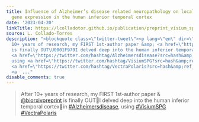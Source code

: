 ```yaml
---
title: Influence of Alzheimer’s disease related neuropathology on local microenvironment
  gene expression in the human inferior temporal cortex
date: '2023-04-20'
linkTitle: https://lcolladotor.github.io/publication/preprint_visium_spg_ad/
source: L. Collado-Torres
description: "<blockquote class=\"twitter-tweet\"><p lang=\"en\" dir=\"ltr\">After
  10+ years of research, my FIRST 1st-author paper &amp; <a href=\"https://twitter.com/biorxivpreprint?ref_src=twsrc%5Etfw\">@biorxivpreprint</a>
  is finally OUT\U0001F979I delved deep into the human inferior temporal cortex\U0001F9E0in
  <a href=\"https://twitter.com/hashtag/Alzheimersdisease?src=hash&amp;ref_src=twsrc%5Etfw\">#Alzheimersdisease</a>,
  using <a href=\"https://twitter.com/hashtag/VisiumSPG?src=hash&amp;ref_src=twsrc%5Etfw\">#VisiumSPG</a>
  <a href=\"https://twitter.com/hashtag/VectraPolaris?src=hash&amp;ref_src=twsrc%5Etfw\">#VectraPolaris</a>
  <a  ..."
disable_comments: true
---
```

<blockquote class="twitter-tweet"><p lang="en" dir="ltr">After 10+ years of research, my FIRST 1st-author paper &amp; <a href="https://twitter.com/biorxivpreprint?ref_src=twsrc%5Etfw">@biorxivpreprint</a> is finally OUT🥹I delved deep into the human inferior temporal cortex🧠in <a href="https://twitter.com/hashtag/Alzheimersdisease?src=hash&amp;ref_src=twsrc%5Etfw">#Alzheimersdisease</a>, using <a href="https://twitter.com/hashtag/VisiumSPG?src=hash&amp;ref_src=twsrc%5Etfw">#VisiumSPG</a> <a href="https://twitter.com/hashtag/VectraPolaris?src=hash&amp;ref_src=twsrc%5Etfw">#VectraPolaris</a> <a  ...
